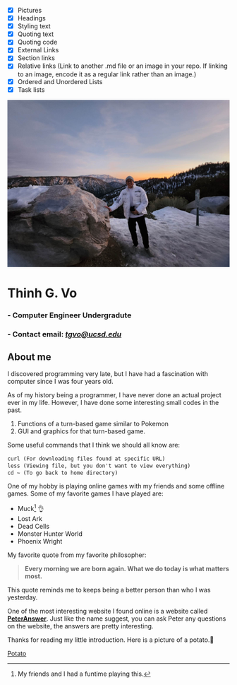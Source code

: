 - [x] Pictures
- [x] Headings
- [x] Styling text
- [x] Quoting text
- [x] Quoting code
- [x] External Links
- [x] Section links
- [x] Relative links (Link to another .md file or an image in your repo. If linking to an image, encode it as a regular link rather than an image.)
- [x] Ordered and Unordered Lists
- [x] Task lists

![Picture of myself](screenshots/319783945_1009285917127620_8951516267525572160_n.jpg)

# **Thinh G. Vo**

### - Computer Engineer Undergradute

### - Contact email: ***tgvo@ucsd.edu***

## **About me**

I discovered programming very late, but I have had a fascination with computer since I was four years old. 

As of my history being a programmer, I have never done an actual project ever in my life. However, I have done some interesting small codes in the past.

1. Functions of a turn-based game similar to Pokemon
2. GUI and graphics for that turn-based game.

Some useful commands that I think we should all know are:

```
curl (For downloading files found at specific URL)
less (Viewing file, but you don't want to view everything)
cd ~ (To go back to home directory)
```

One of my hobby is playing online games with my friends and some offline games. Some of my favorite games I have played are:

- Muck[^1] 👌
- Lost Ark
- Dead Cells
- Monster Hunter World
- Phoenix Wright

My favorite quote from my favorite philosopher:

> **Every morning we are born again. What we do today is what matters most.**

This quote reminds me to keeps being a better person than who I was yesterday.

One of the most interesting website I found online is a website called **[PeterAnswer](https://www.peteranswers.com/)**. Just like the name suggest, you can ask Peter any questions on the website, the answers are pretty interesting.

Thanks for reading my little introduction. Here is a picture of a potato.🙂

[Potato](screenshots/Potato_Battery_Main.jpg)

[^1]: My friends and I had a funtime playing this.
